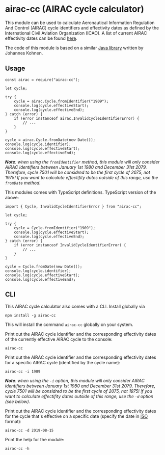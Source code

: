 # airac-cc (AIRAC cycle calculator)

This module can be used to calculate Aeronautical Information Regulation And Control (AIRAC) cycle identifiers and effectivity dates as defined by the International Civil Aviation Organization (ICAO). A list of current AIRAC effectivity dates can be found [here](https://www.nm.eurocontrol.int/RAD/common/airac_dates.html).

The code of this module is based on a similar [Java library](https://github.com/jwkohnen/airac-java/) written by Johannes Kohnen.

## Usage

    const airac = require("airac-cc");

    let cycle;

    try {
        cycle = airac.Cycle.fromIdentifier("1909");
        console.log(cycle.effectiveStart);
        console.log(cycle.effectiveEnd);
    } catch (error) {
        if (error instanceof airac.InvalidCycleIdentifierError) {
            // ...
        }
    }

    cycle = airac.Cycle.fromDate(new Date());
    console.log(cycle.identifier);
    console.log(cycle.effectiveStart);
    console.log(cycle.effectiveEnd);

*__Note__: when using the `fromIdentifier` method, this module will only consider AIRAC identifiers between January 1st 1980 and December 31st 2079. Therefore, cycle 7501 will be considred to be the first cycle of 2075, not 1975! If you want to calculate effectifity dates outside of this range, use the `fromDate` method.*

This modules comes with TypeScript definitions. TypeScript version of the above:

    import { Cycle, InvalidCycleIdentifierError } from "airac-cc";

    let cycle;

    try {
        cycle = Cycle.fromIdentifier("1909");
        console.log(cycle.effectiveStart);
        console.log(cycle.effectiveEnd);
    } catch (error) {
        if (error instanceof InvalidCycleIdentifierError) {
            // ...
        }
    }

    cycle = Cycle.fromDate(new Date());
    console.log(cycle.identifier);
    console.log(cycle.effectiveStart);
    console.log(cycle.effectiveEnd);

## CLI

This AIRAC cycle calculator also comes with a CLI. Install globally via

    npm install -g airac-cc

This will install the command `airac-cc` globally on your system.

Print out the AIRAC cycle identifier and the corresponding effectivity dates of the currently effective AIRAC cycle to the console:

    airac-cc

Print out the AIRAC cycle identifier and the corresponding effectivity dates for a specific AIRAC cycle (identified by the cycle name):

    airac-cc -i 1909

*__Note__: when using the `-i` option, this module will only consider AIRAC identifiers between January 1st 1980 and December 31st 2079. Therefore, cycle 7501 will be considred to be the first cycle of 2075, not 1975! If you want to calculate effectifity dates outside of this range, use the `-d` option (see below).* 

Print out the AIRAC cycle identifier and the corresponding effectivity dates for the cycle that's effective on a specific date (specify the date in [ISO](https://www.iso.org/iso-8601-date-and-time-format.html) format):

    airac-cc -d 2019-08-15

Print the help for the module:

    airac-cc -h
